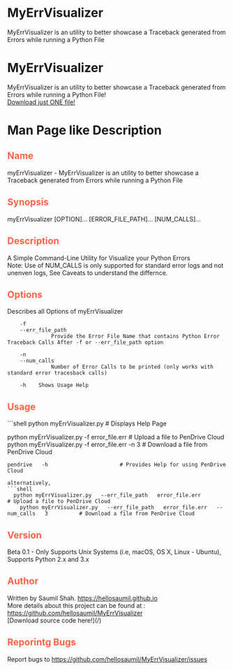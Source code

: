 # MyErrVisualizer
MyErrVisualizer is an utility to better showcase a Traceback generated from Errors while running a Python File

# MyErrVisualizer
MyErrVisualizer is an utility to better showcase a Traceback generated from Errors while running a Python File!
<br>
[Download just ONE file!](MyErrVisualizer.py)
<br>

# Man Page like Description

<h2 style="color:tomato"> Name </h2>
myErrVisualizer - MyErrVisualizer is an utility to better showcase a Traceback generated from Errors while running a Python File

<h2 style="color:tomato"> Synopsis </h2>
	myErrVisualizer [OPTION]... [ERROR_FILE_PATH]... [NUM_CALLS]...

<h2 style="color:tomato"> Description </h2>
A Simple Command-Line Utility for Visualize your Python Errors
	<br>
  Note: Use of NUM_CALLS is only supported for standard error logs and not unenven logs, See Caveats to understand the differnce.
  <br>
  
<h2 style="color:tomato"> Options </h2>
Describes all Options of myErrVisualizer

		-f		 
		--err_file_path		 
		  		  Provide the Error File Name that contains Python Error Traceback Calls After -f or --err_file_path option

		-n		 
		--num_calls		 
		  		  Number of Error Calls to be printed (only works with standard error tracesback calls)

		-h	  Shows Usage Help

<h2 style="color:tomato"> Usage </h2>
```shell
	python myErrVisualizer.py                			# Displays Help Page

  python myErrVisualizer.py   -f   error_file.err              # Upload a file to PenDrive Cloud
	python myErrVisualizer.py   -f   error_file.err   -n   3			# Download a file from PenDrive Cloud

	pendrive   -h           			# Provides Help for using PenDrive Cloud
```
alternatively,
```shell
  python myErrVisualizer.py   --err_file_path   error_file.err                        # Upload a file to PenDrive Cloud
	python myErrVisualizer.py   --err_file_path   error_file.err   --num_calls   3			# Download a file from PenDrive Cloud
```

<h2 style="color:tomato"> Version </h2>
Beta 0.1 - Only Supports Unix Systems (i.e, macOS, OS X, Linux - Ubuntu), Supports Python 2.x and 3.x

<h2 style="color:tomato"> Author </h2>
Written by Saumil Shah. <a href="https://hellosaumil.github.io"> https://hellosaumil.github.io </a>
<br> More details about this project can be found at : <a href="https://github.com/hellosaumil/MyErrVisualizer"> https://github.com/hellosaumil/MyErrVisualizer </a>
<br>
[Download source code here!](/)

<h2 style="color:tomato"> Reporintg Bugs </h2>
Report bugs to <a href="https://github.com/hellosaumil/MyErrVisualizer/issues"> https://github.com/hellosaumil/MyErrVisualizer/issues </a>
